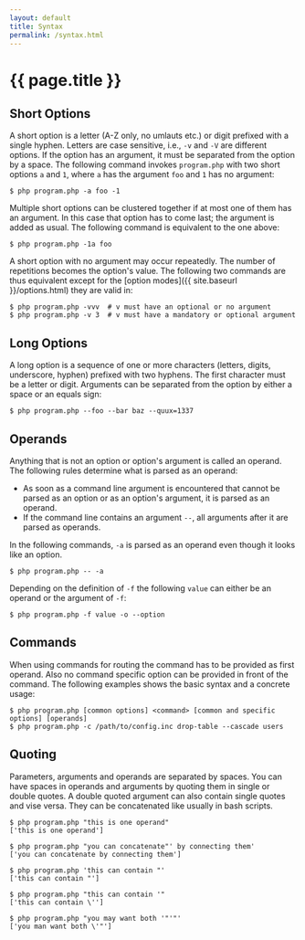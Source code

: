 ```yaml
---
layout: default
title: Syntax
permalink: /syntax.html
---
```

# {{ page.title }}

## Short Options

A short option is a letter (A-Z only, no umlauts etc.) or digit prefixed with a single hyphen.
Letters are case sensitive, i.e., `-v` and `-V` are different options.
If the option has an argument, it must be separated from the option by a space. The following
command invokes `program.php` with two short options `a` and `1`, where
`a` has the argument `foo` and `1` has no argument:

```console
$ php program.php -a foo -1
```

Multiple short options can be clustered together if at most one of them has an argument.
In this case that option has to come last; the argument is added as usual. The following command
is equivalent to the one above:

```console
$ php program.php -1a foo
```

A short option with no argument may occur repeatedly. The number of repetitions becomes the
option's value. The following two commands are thus equivalent except for the
[option modes]({{ site.baseurl }}/options.html) they are valid in:

```console
$ php program.php -vvv  # v must have an optional or no argument
$ php program.php -v 3  # v must have a mandatory or optional argument
```

## Long Options

A long option is a sequence of one or more characters (letters, digits, underscore, hyphen)
prefixed with two hyphens. The first character must be a letter or digit. Arguments can be
separated from the option by either a space or an equals sign:

```console
$ php program.php --foo --bar baz --quux=1337
```

## Operands

Anything that is not an option or option's argument is called an operand. The following rules
determine what is parsed as an operand:

 - As soon as a command line argument is encountered that cannot be parsed as an option or
    as an option's argument, it is parsed as an operand.
 - If the command line contains an argument `--`, all arguments after it are parsed as operands.

In the following commands, `-a` is parsed as an operand even though it looks like an option.

```console
$ php program.php -- -a
```

Depending on the definition of `-f` the following `value` can either be an operand or the argument of `-f`:

```console
$ php program.php -f value -o --option
```

## Commands

When using commands for routing the command has to be provided as first operand. Also no command specific option can
be provided in front of the command. The following examples shows the basic syntax and a concrete usage:

```console
$ php program.php [common options] <command> [common and specific options] [operands]
$ php program.php -c /path/to/config.inc drop-table --cascade users
```

## Quoting

Parameters, arguments and operands are separated by spaces. You can have spaces in operands and arguments
by quoting them in single or double quotes. A double quoted argument can also contain single quotes and
vise versa. They can be concatenated like usually in bash scripts.

```console
$ php program.php "this is one operand"
['this is one operand']

$ php program.php "you can concatenate"' by connecting them'
['you can concatenate by connecting them']

$ php program.php 'this can contain "'
['this can contain "']

$ php program.php "this can contain '"
['this can contain \'']

$ php program.php "you may want both '"'"'
['you man want both \'"']
```
